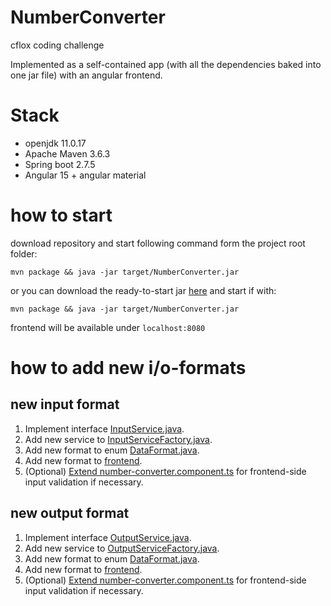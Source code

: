 # NumberConverter
cflox coding challenge

Implemented as a self-contained app (with all the dependencies baked into one jar file) with an angular frontend.

# Stack
- openjdk 11.0.17
- Apache Maven 3.6.3
- Spring boot 2.7.5
- Angular 15 + angular material

# how to start
download repository and start following command form the project root folder:
```
mvn package && java -jar target/NumberConverter.jar
```
or you can download the ready-to-start jar [here](https://s3.eu-central-1.amazonaws.com/dev.iablokov.cflox.demo/NumberConverter.jar) and start if with:
```
mvn package && java -jar target/NumberConverter.jar
```
frontend will be available under ```localhost:8080```

# how to add new i/o-formats

## new input format

1. Implement interface [InputService.java](src/main/java/dev/iablokov/numberconverter/services/input/InputService.java).
2. Add new service to [InputServiceFactory.java](src/main/java/dev/iablokov/numberconverter/services/input/InputServiceFactory.java).
3. Add new format to enum [DataFormat.java](src/main/java/dev/iablokov/numberconverter/models/DataFormat.java).
4. Add new format to [frontend](src/main/frontend/number-converter-app/src/app/number-converter/components/number-converter/number-converter.component.html).
5. (Optional) [Extend number-converter.component.ts](src/main/frontend/number-converter-app/src/app/number-converter/components/number-converter/number-converter.component.ts) for frontend-side input validation if necessary.
## new output format
1. Implement interface [OutputService.java](src/main/java/dev/iablokov/numberconverter/services/output/OutputService.java).
2. Add new service to [OutputServiceFactory.java](src/main/java/dev/iablokov/numberconverter/services/output/OutputServiceFactory.java).
3. Add new format to enum [DataFormat.java](src/main/java/dev/iablokov/numberconverter/models/DataFormat.java).
4. Add new format to [frontend](src/main/frontend/number-converter-app/src/app/number-converter/components/number-converter/number-converter.component.html).
5. (Optional) [Extend number-converter.component.ts](src/main/frontend/number-converter-app/src/app/number-converter/components/number-converter/number-converter.component.ts) for frontend-side input validation if necessary.
